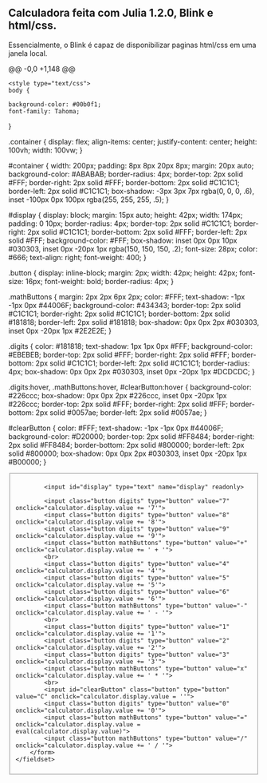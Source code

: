 ## Calculadora feita com Julia 1.2.0, Blink e html/css.

Essencialmente, o Blink é capaz de disponibilizar paginas html/css em uma janela local.

@@ -0,0 +1,148 @@
<!DOCTYPE html>
<html>
<head>
	<title>My Calculator</title>
</head>

	<style type="text/css">
	body {
	
	background-color: #00b0f1;
	font-family: Tahoma;
}

.container {
	display: flex;
	align-items: center;
	justify-content: center;
	height: 100vh;
	width: 100vw;
}

#container {
	width: 200px;
	padding: 8px 8px 20px 8px;
	margin: 20px auto;
	background-color: #ABABAB;
	border-radius: 4px;
	border-top: 2px solid #FFF;
	border-right: 2px solid #FFF;
	border-bottom: 2px solid #C1C1C1;
	border-left: 2px solid #C1C1C1;
	box-shadow: -3px 3px 7px rgba(0, 0, 0, .6), inset -100px 0px 100px rgba(255, 255, 255, .5);
}

#display {
	display: block;
	margin: 15px auto;
	height: 42px;
	width: 174px;
	padding: 0 10px;
	border-radius: 4px;
	border-top: 2px solid #C1C1C1;
	border-right: 2px solid #C1C1C1;
	border-bottom: 2px solid #FFF;
	border-left: 2px solid #FFF;
	background-color: #FFF;
	box-shadow: inset 0px 0px 10px #030303, inset 0px -20px 1px rgba(150, 150, 150, .2);
	font-size: 28px;
	color: #666;
	text-align: right;
	font-weight: 400;
}

.button {
	display: inline-block;
	margin: 2px;
	width: 42px;
	height: 42px;
	font-size: 16px;
	font-weight: bold;
	border-radius: 4px;
}

.mathButtons {
	margin: 2px 2px 6px 2px;
	color: #FFF;
	text-shadow: -1px -1px 0px #44006F;
	background-color: #434343;
	border-top: 2px solid #C1C1C1;
	border-right: 2px solid #C1C1C1;
	border-bottom: 2px solid #181818;
	border-left: 2px solid #181818;
	box-shadow: 0px 0px 2px #030303, inset 0px -20px 1px #2E2E2E;
}

.digits {
	color: #181818;
	text-shadow: 1px 1px 0px #FFF;
	background-color: #EBEBEB;
	border-top: 2px solid #FFF;
	border-right: 2px solid #FFF;
	border-bottom: 2px solid #C1C1C1;
	border-left: 2px solid #C1C1C1;
	border-radius: 4px;
	box-shadow: 0px 0px 2px #030303, inset 0px -20px 1px #DCDCDC;
}

.digits:hover,
.mathButtons:hover,
#clearButton:hover {
	background-color: #226ccc;
	box-shadow: 0px 0px 2px #226ccc, inset 0px -20px 1px #226ccc;
	border-top: 2px solid #FFF;
	border-right: 2px solid #FFF;
	border-bottom: 2px solid #0057ae;
	border-left: 2px solid #0057ae;
}

#clearButton {
	color: #FFF;
	text-shadow: -1px -1px 0px #44006F;
	background-color: #D20000;
	border-top: 2px solid #FF8484;
	border-right: 2px solid #FF8484;
	border-bottom: 2px solid #800000;
	border-left: 2px solid #800000;
	box-shadow: 0px 0px 2px #030303, inset 0px -20px 1px #B00000;
}
</style>

<!-- black #011519-->
<!-- blue #226ccc hover#FFBA75-->

<body>



<div class="container">
	<fieldset id="container">
		<form name="calculator">

			<input id="display" type="text" name="display" readonly>

			<input class="button digits" type="button" value="7" onclick="calculator.display.value += '7'">
			<input class="button digits" type="button" value="8" onclick="calculator.display.value += '8'">
			<input class="button digits" type="button" value="9" onclick="calculator.display.value += '9'">
			<input class="button mathButtons" type="button" value="+" onclick="calculator.display.value += ' + '">
			<br>
			<input class="button digits" type="button" value="4" onclick="calculator.display.value += '4'">
			<input class="button digits" type="button" value="5" onclick="calculator.display.value += '5'">
			<input class="button digits" type="button" value="6" onclick="calculator.display.value += '6'">
			<input class="button mathButtons" type="button" value="-" onclick="calculator.display.value += ' - '">
			<br>
			<input class="button digits" type="button" value="1" onclick="calculator.display.value += '1'">
			<input class="button digits" type="button" value="2" onclick="calculator.display.value += '2'">
			<input class="button digits" type="button" value="3" onclick="calculator.display.value += '3'">
			<input class="button mathButtons" type="button" value="x" onclick="calculator.display.value += ' * '">
			<br>
			<input id="clearButton" class="button" type="button" value="C" onclick="calculator.display.value = ''">
			<input class="button digits" type="button" value="0" onclick="calculator.display.value += '0'">
			<input class="button mathButtons" type="button" value="=" onclick="calculator.display.value = eval(calculator.display.value)">
			<input class="button mathButtons" type="button" value="/" onclick="calculator.display.value += ' / '">
		</form>
	</fieldset>
</div>

</body>
</html>